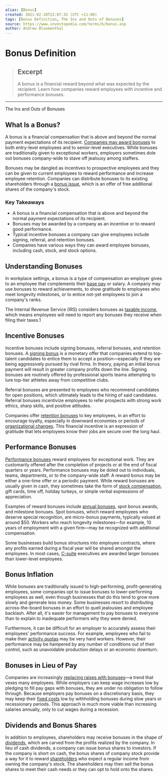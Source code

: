 ```yaml
---
alias: [Bonus]
created: 2021-02-28T22:07:35 (UTC +11:00)
tags: [Bonus Definition, The Ins and Outs of Bonuses]
source: https://www.investopedia.com/terms/b/bonus.asp
author: Andrew Bloomenthal
---
```


# Bonus Definition

> ## Excerpt
> A bonus is a financial reward beyond what was expected by the recipient. Learn how companies reward employees with incentive and performance bonuses.

---

The Ins and Outs of Bonuses
## What Is a Bonus?

A bonus is a financial compensation that is above and beyond the normal payment expectations of its recipient. [Companies may award bonuses](https://www.investopedia.com/articles/personal-finance/101915/5-ways-create-bonus-structure-your-small-business.asp) to both entry-level employees and to senior-level executives. While bonuses are traditionally given to exceptional workers, employers sometimes dole out bonuses company-wide to stave off jealousy among staffers.

Bonuses may be dangled as incentives to prospective employees and they can be given to current employees to reward performance and increase employee retention. Companies can distribute bonuses to its existing shareholders through a [bonus issue](https://www.investopedia.com/terms/b/bonusissue.asp), which is an offer of free additional shares of the company's stock.

### Key Takeaways

-   A bonus is a financial compensation that is above and beyond the normal payment expectations of its recipient.
-   Bonuses may be awarded by a company as an incentive or to reward good performance.
-   Typical incentive bonuses a company can give employees include signing, referral, and retention bonuses.
-   Companies have various ways they can award employee bonuses, including cash, stock, and stock options.

## Understanding Bonuses

In workplace settings, a bonus is a type of compensation an employer gives to an employee that complements their [base pay](https://www.investopedia.com/terms/b/base-pay.asp) or salary. A company may use bonuses to reward achievements, to show gratitude to employees who meet longevity milestones, or to entice not-yet employees to join a company's ranks.

The Internal Revenue Service (IRS) considers bonuses as [taxable income](https://www.investopedia.com/terms/t/taxableincome.asp), which means employees will need to report any bonuses they receive when filing their taxes.1

## Incentive Bonuses

Incentive bonuses include signing bonuses, referral bonuses, and retention bonuses. A [signing bonus](https://www.investopedia.com/terms/s/signing-bonus.asp) is a monetary offer that companies extend to top-talent candidates to entice them to accept a position—especially if they are being aggressively pursued by rival firms. In theory, paying an initial bonus payment will result in greater company profits down the line. Signing bonuses are routinely offered by professional sports teams attempting to lure top-tier athletes away from competitive clubs.

Referral bonuses are presented to employees who recommend candidates for open positions, which ultimately leads to the hiring of said candidates. Referral bonuses incentivize employees to refer prospects with strong work ethics, sharp skills, and positive attitudes.

Companies offer [retention bonuses](https://www.investopedia.com/terms/r/retention-bonus.asp) to key employees, in an effort to encourage loyalty, especially in downward economies or periods of [organizational changes](https://www.investopedia.com/terms/s/structural_change.asp). This financial incentive is an expression of gratitude that lets employees know their jobs are secure over the long haul.

## Performance Bonuses

[Performance bonuses](https://www.investopedia.com/terms/p/performance-bonus.asp) reward employees for exceptional work. They are customarily offered after the completion of projects or at the end of fiscal quarters or years. Performance bonuses may be doled out to individuals, teams, departments, or to the company-wide staff. A reward bonus may be either a one-time offer or a periodic payment. While reward bonuses are usually given in cash, they sometimes take the form of [stock compensation](https://www.investopedia.com/terms/s/stockcompensation.asp), gift cards, time off, holiday turkeys, or simple verbal expressions of appreciation.

Examples of reward bonuses include [annual bonuses](https://www.investopedia.com/terms/y/year-end-bonus.asp), spot bonus awards, and milestone bonuses. Spot bonuses, which reward employees who deserve special recognition, are micro-bonus payments, typically valued at around $50. Workers who reach longevity milestones—for example, 10 years of employment with a given firm—may be recognized with additional compensation.

Some businesses build bonus structures into employee contracts, where any profits earned during a fiscal year will be shared amongst the employees. In most cases, [C-suite](https://www.investopedia.com/terms/c/c-suite.asp) executives are awarded larger bonuses than lower-level employees.

## Bonus Inflation

While bonuses are traditionally issued to high-performing, profit-generating employees, some companies opt to issue bonuses to lower-performing employees as well, even though businesses that do this tend to grow more slowly and generate less money. Some businesses resort to distributing across-the-board bonuses in an effort to quell jealousies and employee backlash. After all, it's easier for management to pay bonuses to everyone than to explain to inadequate performers why they were denied.

Furthermore, it can be difficult for an employer to accurately assess their employees' performance success. For example, employees who fail to make their [activity quotas](https://www.investopedia.com/terms/a/activity-quota.asp) may be very hard workers. However, their performance may be hampered by any number of conditions out of their control, such as unavoidable production delays or an economic downturn.

## Bonuses in Lieu of Pay

Companies are increasingly [replacing raises with bonuses](https://www.investopedia.com/articles/personal-finance/092915/raise-vs-bonus-your-small-business-employees.asp)—a trend that vexes many employees. While employers can keep wage increases low by pledging to fill pay gaps with bonuses, they are under no obligation to follow through. Because employers pay bonuses on a discretionary basis, they may keep their [fixed costs](https://www.investopedia.com/terms/f/fixedcost.asp) low by withholding bonuses during slow years or recessionary periods. This approach is much more viable than increasing salaries annually, only to cut wages during a recession.

## Dividends and Bonus Shares

In addition to employees, shareholders may receive bonuses in the shape of [dividends](https://www.investopedia.com/terms/d/dividend.asp), which are carved from the profits realized by the company. In lieu of cash dividends, a company can issue bonus shares to investors. If the company is short on cash, the bonus shares of company stock provide a way for it to reward [shareholders](https://www.investopedia.com/terms/s/shareholder.asp) who expect a regular income from owning the company's stock. The shareholders may then sell the bonus shares to meet their cash needs or they can opt to hold onto the shares.
